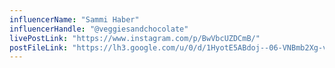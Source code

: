 ```yaml
---
influencerName: "Sammi Haber"
influencerHandle: "@veggiesandchocolate"
livePostLink: "https://www.instagram.com/p/BwVbcUZDCmB/"
postFileLink: "https://lh3.google.com/u/0/d/1HyotE5ABdoj--06-VNBmb2Xg-ver9RkO"
---
```

